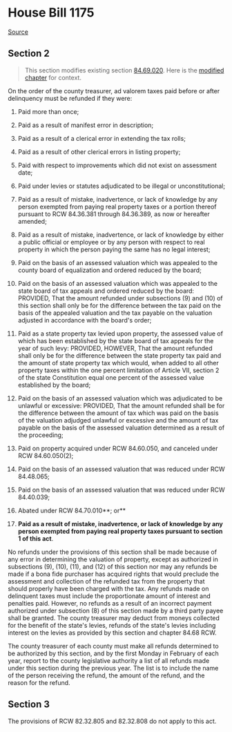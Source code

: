 # House Bill 1175

[Source](http://lawfilesext.leg.wa.gov/biennium/2021-22/Xml/Bills/House%20Bills/1175.xml)
## Section 2
> This section modifies existing section [84.69.020](/rcw/84_property_taxes/84.69_refunds.md). Here is the [modified chapter](rcw/84_property_taxes/84.69_refunds.md) for context.

On the order of the county treasurer, ad valorem taxes paid before or after delinquency must be refunded if they were:

1. Paid more than once;

2. Paid as a result of manifest error in description;

3. Paid as a result of a clerical error in extending the tax rolls;

4. Paid as a result of other clerical errors in listing property;

5. Paid with respect to improvements which did not exist on assessment date;

6. Paid under levies or statutes adjudicated to be illegal or unconstitutional;

7. Paid as a result of mistake, inadvertence, or lack of knowledge by any person exempted from paying real property taxes or a portion thereof pursuant to RCW 84.36.381 through 84.36.389, as now or hereafter amended;

8. Paid as a result of mistake, inadvertence, or lack of knowledge by either a public official or employee or by any person with respect to real property in which the person paying the same has no legal interest;

9. Paid on the basis of an assessed valuation which was appealed to the county board of equalization and ordered reduced by the board;

10. Paid on the basis of an assessed valuation which was appealed to the state board of tax appeals and ordered reduced by the board: PROVIDED, That the amount refunded under subsections (9) and (10) of this section shall only be for the difference between the tax paid on the basis of the appealed valuation and the tax payable on the valuation adjusted in accordance with the board's order;

11. Paid as a state property tax levied upon property, the assessed value of which has been established by the state board of tax appeals for the year of such levy: PROVIDED, HOWEVER, That the amount refunded shall only be for the difference between the state property tax paid and the amount of state property tax which would, when added to all other property taxes within the one percent limitation of Article VII, section 2 of the state Constitution equal one percent of the assessed value established by the board;

12. Paid on the basis of an assessed valuation which was adjudicated to be unlawful or excessive: PROVIDED, That the amount refunded shall be for the difference between the amount of tax which was paid on the basis of the valuation adjudged unlawful or excessive and the amount of tax payable on the basis of the assessed valuation determined as a result of the proceeding;

13. Paid on property acquired under RCW 84.60.050, and canceled under RCW 84.60.050(2);

14. Paid on the basis of an assessed valuation that was reduced under RCW 84.48.065;

15. Paid on the basis of an assessed valuation that was reduced under RCW 84.40.039;

16. Abated under RCW 84.70.010**; or**

17. **Paid as a result of mistake, inadvertence, or lack of knowledge by any person exempted from paying real property taxes pursuant to section 1 of this act**.

No refunds under the provisions of this section shall be made because of any error in determining the valuation of property, except as authorized in subsections (9), (10), (11), and (12) of this section nor may any refunds be made if a bona fide purchaser has acquired rights that would preclude the assessment and collection of the refunded tax from the property that should properly have been charged with the tax. Any refunds made on delinquent taxes must include the proportionate amount of interest and penalties paid. However, no refunds as a result of an incorrect payment authorized under subsection (8) of this section made by a third party payee shall be granted. The county treasurer may deduct from moneys collected for the benefit of the state's levies, refunds of the state's levies including interest on the levies as provided by this section and chapter 84.68 RCW.

The county treasurer of each county must make all refunds determined to be authorized by this section, and by the first Monday in February of each year, report to the county legislative authority a list of all refunds made under this section during the previous year. The list is to include the name of the person receiving the refund, the amount of the refund, and the reason for the refund.


## Section 3
The provisions of RCW 82.32.805 and 82.32.808 do not apply to this act.
